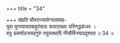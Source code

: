 +++
title = "34"

+++
संप्रति यौवराज्ययोग्यतामाह-  
युवा युगव्यायतबाहुरंसलः कपाटवक्षाः परिणद्धकंधरः ।  
वपुः प्रकर्षादजयद्गुरुं रघुस्तथापि नीचौर्विनयाददृश्यत ॥ 34 ॥
